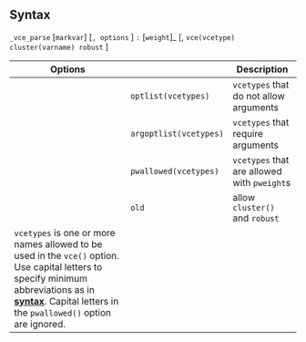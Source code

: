 ## Syntax

`_vce_parse` \[`markvar`\] \[`, options` \] `:` <span
class="command">\[`weight`\]_ \[, `vce(vcetype)`
`cluster(varname) robust` \]

| Options                                                                                                                                                                                                                                                                                   |                        | Description                                 |
|-------------------------------------------------------------------------------------------------------------------------------------------------------------------------------------------------------------------------------------------------------------------------------------------|------------------------|---------------------------------------------|
|                                                                                                                                                                                                                                                                                           | `optlist(vcetypes)`    | `vcetypes` that do not allow arguments      |
|                                                                                                                                                                                                                                                                                           | `argoptlist(vcetypes)` | `vcetypes` that require arguments           |
|                                                                                                                                                                                                                                                                                           | `pwallowed(vcetypes)`  | `vcetypes` that are allowed with `pweight`s |
|                                                                                                                                                                                                                                                                                           | `old`                  | allow `cluster()` and `robust`              |
| `vcetypes` is one or more names allowed to be used in the `vce()` option. Use capital letters to specify minimum abbreviations as in [<strong>syntax</strong>](http://www.stata.com/help.cgi?syntax). Capital letters in the `pwallowed()` option are ignored. |                        |                                             |
